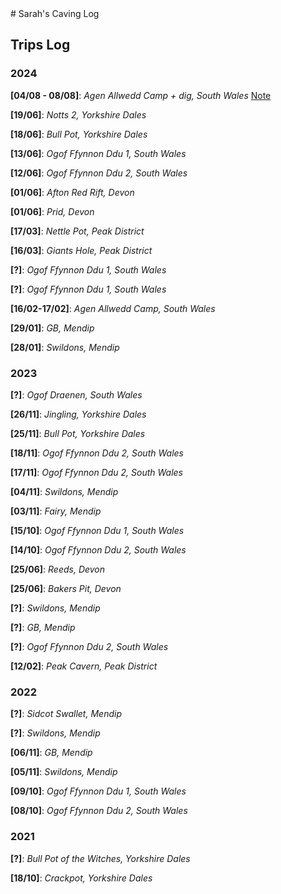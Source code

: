 <link rel="stylesheet" href="styles.css">
# Sarah's Caving Log

## Trips Log
### 2024
**[04/08 - 08/08]**: *Agen Allwedd Camp + dig, South Wales* 
[Note](test.md)

**[19/06]**: *Notts 2, Yorkshire Dales*

**[18/06]**: *Bull Pot, Yorkshire Dales* 

**[13/06]**: *Ogof Ffynnon Ddu 1, South Wales* 

**[12/06]**: *Ogof Ffynnon Ddu 2, South Wales* 

**[01/06]**: *Afton Red Rift, Devon* 

**[01/06]**: *Prid, Devon* 

**[17/03]**: *Nettle Pot, Peak District* 

**[16/03]**: *Giants Hole, Peak District*

**[?]**: *Ogof Ffynnon Ddu 1, South Wales*

**[?]**: *Ogof Ffynnon Ddu 1, South Wales*

**[16/02-17/02]**: *Agen Allwedd Camp, South Wales*

**[29/01]**: *GB, Mendip*

**[28/01]**: *Swildons, Mendip*

### 2023
**[?]**: *Ogof Draenen, South Wales*

**[26/11]**: *Jingling, Yorkshire Dales*

**[25/11]**: *Bull Pot, Yorkshire Dales*

**[18/11]**: *Ogof Ffynnon Ddu 2, South Wales*

**[17/11]**: *Ogof Ffynnon Ddu 2, South Wales*

**[04/11]**: *Swildons, Mendip*

**[03/11]**: *Fairy, Mendip*

**[15/10]**: *Ogof Ffynnon Ddu 1, South Wales*

**[14/10]**: *Ogof Ffynnon Ddu 2, South Wales*

**[25/06]**: *Reeds, Devon*

**[25/06]**: *Bakers Pit, Devon*

**[?]**: *Swildons, Mendip*

**[?]**: *GB, Mendip*

**[?]**: *Ogof Ffynnon Ddu 2, South Wales*

**[12/02]**: *Peak Cavern, Peak District*

### 2022

**[?]**: *Sidcot Swallet, Mendip*

**[?]**: *Swildons, Mendip*

**[06/11]**: *GB, Mendip*

**[05/11]**: *Swildons, Mendip*

**[09/10]**: *Ogof Ffynnon Ddu 1, South Wales*

**[08/10]**: *Ogof Ffynnon Ddu 2, South Wales*

### 2021
**[?]**: *Bull Pot of the Witches, Yorkshire Dales*

**[18/10]**: *Crackpot, Yorkshire Dales*












